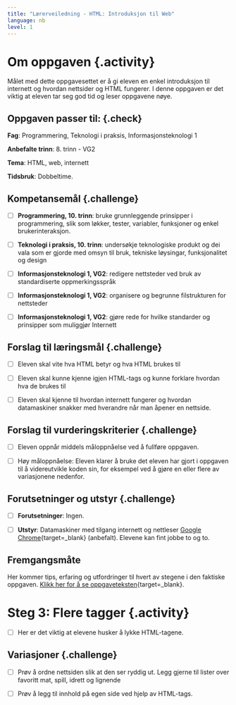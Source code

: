 ```yaml
---
title: "Lærerveiledning - HTML: Introduksjon til Web"
language: nb
level: 1
---
```



# Om oppgaven {.activity}

Målet med dette oppgavesettet er å gi eleven en enkel introduksjon til internett
og hvordan nettsider og HTML fungerer. I denne oppgaven er det viktig at eleven
tar seg god tid og leser oppgavene nøye.

## Oppgaven passer til: {.check}

 __Fag__: Programmering, Teknologi i praksis, Informasjonsteknologi 1

__Anbefalte trinn__: 8. trinn - VG2

__Tema__: HTML, web, internett

__Tidsbruk__: Dobbeltime.

## Kompetansemål {.challenge}

- [ ] __Programmering, 10. trinn__: bruke grunnleggende prinsipper i
      programmering, slik som løkker, tester, variabler, funksjoner og enkel
      brukerinteraksjon.

- [ ] __Teknologi i praksis, 10. trinn__: undersøkje teknologiske produkt og dei
      vala som er gjorde med omsyn til bruk, tekniske løysingar, funksjonalitet
      og design

- [ ] __Informasjonsteknologi 1, VG2__: redigere nettsteder ved bruk av
      standardiserte oppmerkingsspråk

- [ ] __Informasjonsteknologi 1, VG2__: organisere og begrunne filstrukturen for
      nettsteder

- [ ] __Informasjonsteknologi 1, VG2__: gjøre rede for hvilke standarder og
      prinsipper som muliggjør Internett

## Forslag til læringsmål {.challenge}

- [ ] Eleven skal vite hva HTML betyr og hva HTML brukes til

- [ ] Eleven skal kunne kjenne igjen HTML-tags og kunne forklare hvordan hva de
      brukes til

- [ ] Eleven skal kjenne til hvordan internett fungerer og hvordan datamaskiner
      snakker med hverandre når man åpener en nettside.

## Forslag til vurderingskriterier {.challenge}

- [ ] Eleven oppnår middels måloppnåelse ved å fullføre oppgaven.

- [ ] Høy måloppnåelse: Eleven klarer å bruke det eleven har gjort i oppgaven
      til å videreutvikle koden sin, for eksempel ved å gjøre en eller flere av
      variasjonene nedenfor.

## Forutsetninger og utstyr {.challenge}

- [ ] __Forutsetninger__: Ingen.    

- [ ] __Utstyr__: Datamaskiner med tilgang internett og nettleser [Google
      Chrome](https://www.google.com/chrome/browser/desktop/index.html){target=_blank}
      (anbefalt). Elevene kan fint jobbe to og to.

## Fremgangsmåte

Her kommer tips, erfaring og utfordringer til hvert av stegene i den faktiske
oppgaven. [Klikk her for å se
oppgaveteksten](introduksjon_til_web.html){target=_blank}.


# Steg 3: Flere tagger {.activity}

- [ ] Her er det viktig at elevene husker å lykke HTML-tagene.

## Variasjoner {.challenge}

- [ ] Prøv å ordne nettsiden slik at den ser ryddig ut. Legg gjerne til lister
      over favoritt mat, spill, idrett og lignende

- [ ] Prøv å legg til innhold på egen side ved hjelp av HTML-tags.
